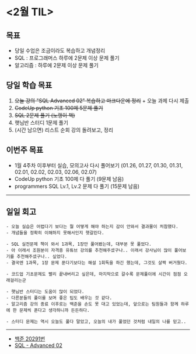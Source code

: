 
# <2월 TIL>

## 목표
 - 당일 수업은 조금이라도 복습하고 개념정리
 - SQL : 프로그래머스 하루에 2문제 이상 문제 풀기 
 - 알고리즘 : 하루에 2문제 이상 문제 풀기 

## 당일 학습 목표
1. ~~오늘 강의 "SQL Advanced 02" 복습하고 마크다운에 정리~~ + 오늘 과제 다시 제출
2. ~~CodeUp python 기초 100제 5문제 풀기~~
3. ~~SQL 2문제 풀기 (노랭이 책)~~
4. 햇님반 스터디 1문제 풀기
5. (시간 남으면) 리스트 순회 강의 돌려보고, 정리

## 이번주 목표
- 1월 4주차 이후부터 실습, 모의고사 다시 풀어보기 (01.26, 01.27, 01.30, 01.31, 02.01, 02.02, 02.03, 02.06, 02.07)
- CodeUp python 기초 100제 다 풀기 (9문제 남음)
- programmers SQL Lv.1, Lv.2 문제 다 풀기 (15문제 남음)

---

## 일일 회고
```
- 오늘 실습은 어렵다기 보다는 뭘 어떻게 해야 하는지 감이 안와서 결과물이 처참했다.
- 개념들을 정확히 이해하지 못해서인지 헷갈린다.

- SQL 실전문제 책이 와서 1과목, 1장만 풀어봤는데, 대부분 못 풀었다.
- 아 이래서 조원분이 자격증 유튜브 강의를 추천해주셨구나.. 이래서 강사님이 많이 풀어보기를 추천해주셨구나.. 싶었다.
- 결국엔 1과목, 1장 문제 푼다기보다는 해설 1회독을 하긴 했는데, 그것도 살짝 버거웠다.

- 코드업 기초문제도 빨리 끝내버리고 싶은데, 마지막으로 갈수록 문제풀이에 시간이 점점 오래걸리는군

- 햇님반 스터디는 도움이 많이 되었다.
- 다른분들의 풀이를 보며 좋은 팁도 배우는 것 같다. 
- 알고리즘 강의 종료 이후로는 백준을 손도 못 대고 있었는데, 앞으로는 팀원들과 함께 하루에 한 문제씩 푼다고 생각하니까 든든하다.

- 스터디 문제는 역시 오늘도 풀다 말았고, 오늘의 내가 풀었던 것처럼 내일의 나를 믿고..

```
---
- [백준 20291번 ](https://github.com/YooJuHyeon/test1/blob/master/0221/%ED%8C%8C%EC%9D%BC%EC%A0%95%EB%A6%AC.py)
- [SQL - Advanced 02](https://github.com/YooJuHyeon/test1/blob/master/0221/SQL_Advanced2.md)


